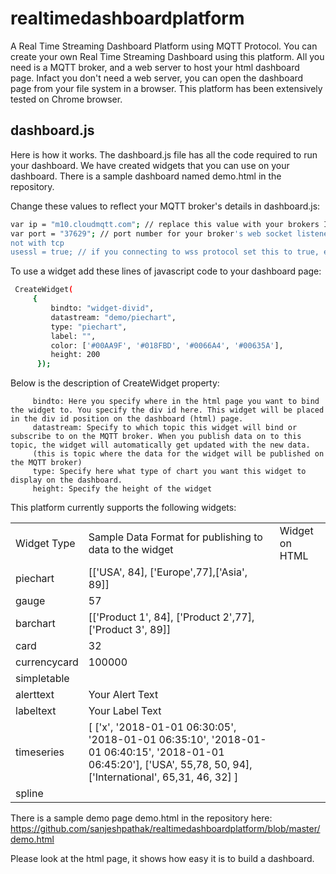# realtimedashboardplatform
A Real Time Streaming Dashboard Platform using MQTT Protocol. You can create your own Real Time Streaming Dashboard using this platform. All you need is a MQTT broker, and a web server to host your html dashboard page. Infact you don't need a web server, you can open the dashboard page from your file system in a browser. This platform has been extensively tested on Chrome browser.

## dashboard.js

Here is how it works. The dashboard.js file has all the code required to run your dashboard. We have created widgets that you can use on your dashboard. There is a sample dashboard named demo.html in the repository. 


Change these values to reflect your MQTT broker's details in dashboard.js:

```sh
var ip = "m10.cloudmqtt.com"; // replace this value with your brokers IP address or domain name
var port = "37629"; // port number for your broker's web socket listener. The dashboard platform will work only with websockets and
not with tcp
usessl = true; // if you connecting to wss protocol set this to true, else false for ws
```


To use a widget add these lines of javascript code to your dashboard page:

```sh
 CreateWidget(
     {
         bindto: "widget-divid",
         datastream: "demo/piechart",
         type: "piechart",
         label: "",
         color: ['#00AA9F', '#018FBD', '#0066A4', '#00635A'],
         height: 200
      });
```
Below is the description of CreateWidget property:

         bindto: Here you specify where in the html page you want to bind the widget to. You specify the div id here. This widget will be placed in the div id position on the dashboard (html) page.
         datastream: Specify to which topic this widget will bind or subscribe to on the MQTT broker. When you publish data on to this topic, the widget will automatically get updated with the new data.
         (this is topic where the data for the widget will be published on the MQTT broker)
         type: Specify here what type of chart you want this widget to display on the dashboard.
         height: Specify the height of the widget
 
 This platform currently supports the following widgets:
 
 <table>
 <tr>
  <td>Widget Type
  </td>
  <td>Sample Data Format for publishing to data to the widget
  </td>
  <td>Widget on HTML
  </td>
 </tr>
 <tr>
  <td>piechart
  </td>
  <td>[['USA', 84], ['Europe',77],['Asia', 89]]
  </td>
  <td>
  </td>
 </tr>
 <tr>
  <td>gauge
  </td>
  <td>57
  </td>
  <td>
  </td>
 </tr>
  <tr>
  <td>barchart
  </td>
  <td>[['Product 1', 84], ['Product 2',77],['Product 3', 89]]
  </td>
  <td>
  </td>
 </tr>
   <tr>
  <td>card
  </td>
  <td>32
  </td>
  <td>
  </td>
 </tr>
 <tr>
  <td>currencycard
  </td>
  <td>100000
  </td>
  <td>
  </td>
 </tr>
 <tr>
  <td>simpletable
  </td>
  <td>
  </td>
  <td>
  </td>
 </tr>
 <tr>
  <tr>
  <td>alerttext
  </td>
  <td>Your Alert Text
  </td>
  <td>
  </td>
 </tr>
  <tr>
  <td>labeltext
  </td>
  <td>Your Label Text
  </td>
  <td>
  </td>
 </tr>
 <tr>
 <tr>
  <td>timeseries
  </td>
  <td>[ ['x', '2018-01-01 06:30:05', '2018-01-01 06:35:10', '2018-01-01 06:40:15', '2018-01-01 06:45:20'], ['USA', 55,78, 50, 94], ['International', 65,31, 46, 32] ]
  </td>
  <td>
  </td>
 </tr>
 <tr>
  <td>spline
  </td>
  <td>
  </td>
  <td>
  </td>
 </tr>
 </table>

There is a sample demo page demo.html in the repository here: https://github.com/sanjeshpathak/realtimedashboardplatform/blob/master/demo.html

Please look at the html page, it shows how easy it is to build a dashboard.
